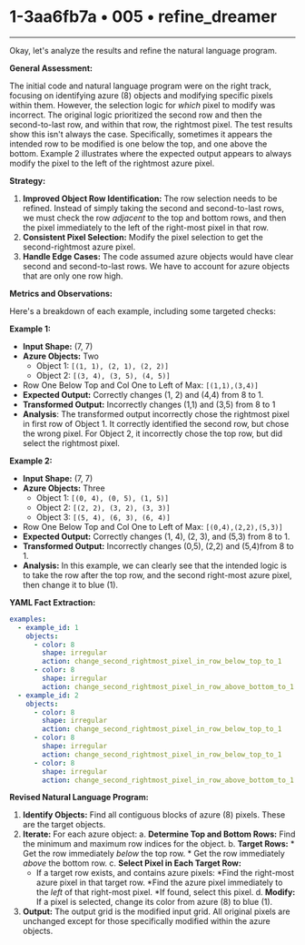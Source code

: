 # 1-3aa6fb7a • 005 • refine_dreamer

---
Okay, let's analyze the results and refine the natural language program.

**General Assessment:**

The initial code and natural language program were on the right track, focusing on identifying azure (8) objects and modifying specific pixels within them. However, the selection logic for *which* pixel to modify was incorrect. The original logic prioritized the second row and then the second-to-last row, and within that row, the rightmost pixel. The test results show this isn't always the case. Specifically, sometimes it appears the intended row to be modified is one below the top, and one above the bottom. Example 2 illustrates where the expected output appears to always modify the pixel to the left of the rightmost azure pixel.

**Strategy:**

1.  **Improved Object Row Identification:** The row selection needs to be refined. Instead of simply taking the second and second-to-last rows, we must check the row *adjacent* to the top and bottom rows, and then the pixel immediately to the left of the right-most pixel in that row.
2.  **Consistent Pixel Selection:** Modify the pixel selection to get the second-rightmost azure pixel.
3. **Handle Edge Cases:** The code assumed azure objects would have clear second and second-to-last rows. We have to account for azure objects that are only one row high.

**Metrics and Observations:**

Here's a breakdown of each example, including some targeted checks:

**Example 1:**

*   **Input Shape:** (7, 7)
*   **Azure Objects:** Two
    *   Object 1: `[(1, 1), (2, 1), (2, 2)]`
    *   Object 2: `[(3, 4), (3, 5), (4, 5)]`
*    Row One Below Top and Col One to Left of Max: `[(1,1),(3,4)]`
*   **Expected Output:** Correctly changes (1, 2) and (4,4) from 8 to 1.
*   **Transformed Output:** Incorrectly changes (1,1) and (3,5) from 8 to 1
* **Analysis**: The transformed output incorrectly chose the rightmost pixel in first row of Object 1. It correctly identified the second row, but chose the wrong pixel. For Object 2, it incorrectly chose the top row, but did select the rightmost pixel.

**Example 2:**

*   **Input Shape:** (7, 7)
*   **Azure Objects:** Three
    *   Object 1: `[(0, 4), (0, 5), (1, 5)]`
    *   Object 2: `[(2, 2), (3, 2), (3, 3)]`
    *   Object 3: `[(5, 4), (6, 3), (6, 4)]`
*    Row One Below Top and Col One to Left of Max: `[(0,4),(2,2),(5,3)]`
*   **Expected Output:** Correctly changes (1, 4), (2, 3), and (5,3) from 8 to 1.
*   **Transformed Output:** Incorrectly changes (0,5), (2,2) and (5,4)from 8 to 1.
* **Analysis:** In this example, we can clearly see that the intended logic is to take the row after the top row, and the second right-most azure pixel, then change it to blue (1).

**YAML Fact Extraction:**

```yaml
examples:
  - example_id: 1
    objects:
      - color: 8
        shape: irregular
        action: change_second_rightmost_pixel_in_row_below_top_to_1
      - color: 8
        shape: irregular
        action: change_second_rightmost_pixel_in_row_above_bottom_to_1
  - example_id: 2
    objects:
      - color: 8
        shape: irregular
        action: change_second_rightmost_pixel_in_row_below_top_to_1
      - color: 8
        shape: irregular
        action: change_second_rightmost_pixel_in_row_below_top_to_1
      - color: 8
        shape: irregular
        action: change_second_rightmost_pixel_in_row_above_bottom_to_1

```

**Revised Natural Language Program:**

1.  **Identify Objects:** Find all contiguous blocks of azure (8) pixels. These are the target objects.
2.  **Iterate:** For each azure object:
    a. **Determine Top and Bottom Rows:** Find the minimum and maximum row indices for the object.
    b. **Target Rows:**
        * Get the row immediately *below* the top row.
        * Get the row immediately *above* the bottom row.
    c. **Select Pixel in Each Target Row:**
       * If a target row exists, and contains azure pixels:
          *Find the right-most azure pixel in that target row.
          *Find the azure pixel immediately to the *left* of that right-most pixel.
          *If found, select this pixel.
    d. **Modify:** If a pixel is selected, change its color from azure (8) to blue (1).
3.  **Output:** The output grid is the modified input grid. All original pixels are unchanged except for those specifically modified within the azure objects.

